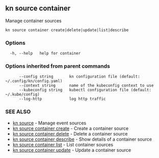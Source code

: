 ## kn source container

Manage container sources

```
kn source container create|delete|update|list|describe
```

### Options

```
  -h, --help   help for container
```

### Options inherited from parent commands

```
      --config string       kn configuration file (default: ~/.config/kn/config.yaml)
      --context string      name of the kubeconfig context to use
      --kubeconfig string   kubectl configuration file (default: ~/.kube/config)
      --log-http            log http traffic
```

### SEE ALSO

* [kn source](kn_source.md)	 - Manage event sources
* [kn source container create](kn_source_container_create.md)	 - Create a container source
* [kn source container delete](kn_source_container_delete.md)	 - Delete a container source
* [kn source container describe](kn_source_container_describe.md)	 - Show details of a container source
* [kn source container list](kn_source_container_list.md)	 - List container sources
* [kn source container update](kn_source_container_update.md)	 - Update a container source


